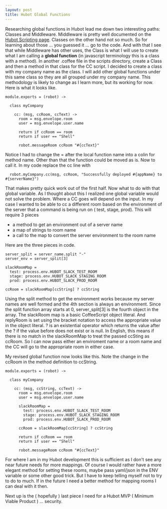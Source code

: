 ```yaml
---
layout: post
title: Hubot Global Functions
---
```


Researching global functions in Hubot lead me down two interesting paths: Classes and Middleware.  Middleware is pretty well documented on the [Hubot Scripting page](https://github.com/github/hubot/blob/master/docs/scripting.md).  Classes on the other hand not so much.   So for learning about those ... you guessed it ... go to the code.  And with that I see that while Middleware has other uses, the Class is what I will use to create what I am calling a **global function** (in javascript terminology this is a class with a method).   In another .coffee file in the scripts directory, create a Class and then a method in that class for the CC script. I decided to create a class with my company name as the class.  I will add other global functions under this same class so they are all grouped under my company name.  This methodology is likely to change as I learn more, but its working for now.  Here is what it looks like.

```
module.exports = (robot) ->

  class myCompany

    cc: (msg, ccRoom, ccText) ->
      room = msg.envelope.room
      user = msg.envelope.user.name

      return if ccRoom == room
      return if user == "Shell"

      robot.messageRoom ccRoom "#{ccText}"
```

Notice I had to change the = after the local function name into a colin for method name.  Other than that the function could be moved as is.   Now to call it.   In my code replace the cc line with

```
  robot.myCompany.cc(msg, ccRoom, "Successfully deployed #{appName} to #{serverName}")
```

That makes pretty quick work out of the first half.   Now what to do with that global variable.  As I thought about this I realized one global variable would not solve the problem.  Where a CC goes will depend on the input.   In my case I wanted to be able to cc a different room based on the environment of the server that a command is being run on ( test, stage, prod).   This will require 3 pieces

* a method to get an environment out of a server name
* a map of strings to room name
* a call to the map to convert the server environment to the room name

Here are the three pieces in code.

```
server_split = server_name.split "-"
server_env = server_split[3]

slackRoomMap =
  test: process.env.HUBOT_SLACK_TEST_ROOM
  stage: process.env.HUBOT_SLACK_STAGING_ROOM
  prod: process.env.HUBOT_SLACK_PROD_ROOM

ccRoom = slackRoomMap[ccString] ? ccString

```

Using the split method to get the environment works because my server names are well formed and the 4th section is always an environment.   Since the split function array starts at 0, server_split[3] is the fourth object in the array.  The slackRoom map is a basic CoffeeScript object literal. And replyRoom is set using the bracket notation to access the appropriate value in the object literal.  ? is an existential operator which returns the value after the ? if the value before does not exist or is null.  In English, this means if there is no match in the slackRoomMap to treat the passed ccSting as ccRoom.  So I can now pass either an enviroment name or a room name and the CC will go to the appropriate room in either case.

My revised global function now looks like this.   Note the change in the ccRoom in the method definition to ccString.

```
module.exports = (robot) ->

  class myCompany

    cc: (msg, ccString, ccText) ->
      room = msg.envelope.room
      user = msg.envelope.user.name

      slackRoomMap =
        test: process.env.HUBOT_SLACK_TEST_ROOM
        stage: process.env.HUBOT_SLACK_STAGING_ROOM
        prod: process.env.HUBOT_SLACK_PROD_ROOM

      ccRoom = slackRoomMap[ccString] ? ccString

      return if ccRoom == room
      return if user == "Shell"

      robot.messageRoom ccRoom "#{ccText}"
```

For where I am in my Hubot development this is sufficient as I don't see any near future needs for more mappings.   Of course I would rather have a more elegant method for setting these rooms, maybe pass yaml/json in the ENV variable or some other good trick.  But I have to keep telling myself not to try to do to much.  If in the future I need a better method for mapping rooms I can deal with it then.

Next up is the ( hopefully ) last piece I need for a Hubot MVP ( Minimum Viable Product ) ... security.
